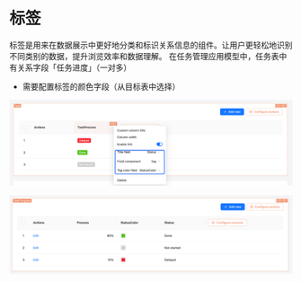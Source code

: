 # 标签

标签是用来在数据展示中更好地分类和标识关系信息的组件。让用户更轻松地识别不同类别的数据，提升浏览效率和数据理解。 在任务管理应用模型中，任务表中有关系字段「任务进度」（一对多）

- 需要配置标签的颜色字段（从目标表中选择）

![](./static/HC7jbnrqNo9vXexyLXecSA30nqd.png)

![](./static/HPzlbp2WooC0gix1FUWcmZVfnBf.png)
